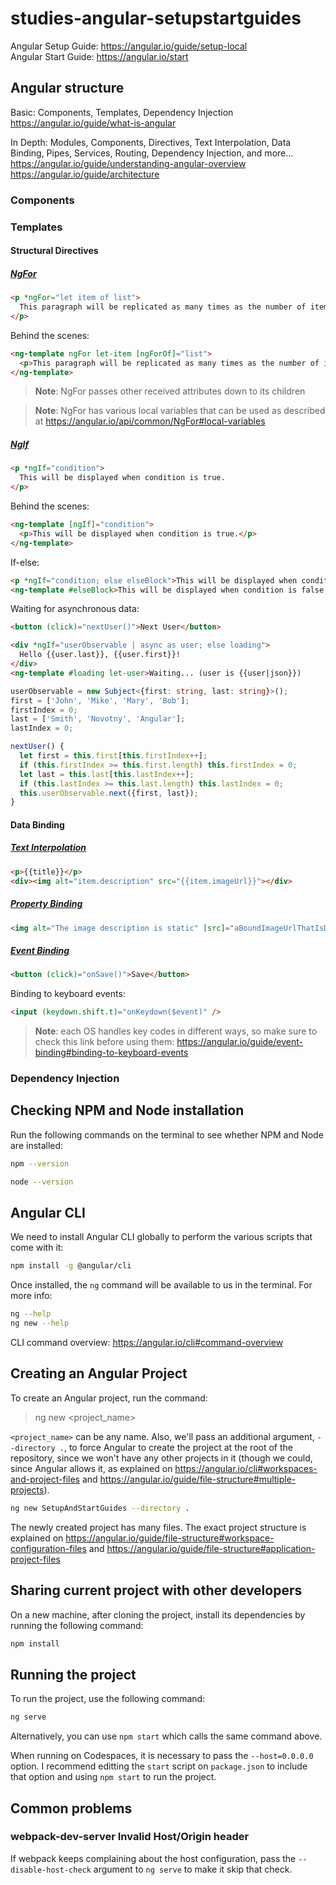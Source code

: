 # studies-angular-setupstartguides

Angular Setup Guide: https://angular.io/guide/setup-local  
Angular Start Guide: https://angular.io/start

## Angular structure

Basic: Components, Templates, Dependency Injection  
https://angular.io/guide/what-is-angular

In Depth: Modules, Components, Directives, Text Interpolation, Data Binding, Pipes, Services, Routing, Dependency Injection, and more...  
https://angular.io/guide/understanding-angular-overview  
https://angular.io/guide/architecture

### Components

### Templates

#### Structural Directives

##### [NgFor](https://angular.io/api/common/NgFor)

```html
<p *ngFor="let item of list">
  This paragraph will be replicated as many times as the number of items in list.
</p>
```

Behind the scenes:

```html
<ng-template ngFor let-item [ngForOf]="list">
  <p>This paragraph will be replicated as many times as the number of items in list.</p>
</ng-template>
```

> **Note**: NgFor passes other received attributes down to its children

> **Note**: NgFor has various local variables that can be used as described at https://angular.io/api/common/NgFor#local-variables

##### [NgIf](https://angular.io/api/common/NgIf)

```html
<p *ngIf="condition">
  This will be displayed when condition is true.
</p>
```

Behind the scenes:

```html
<ng-template [ngIf]="condition">
  <p>This will be displayed when condition is true.</p>
</ng-template>
```

If-else:

```html
<p *ngIf="condition; else elseBlock">This will be displayed when condition is true.</p>
<ng-template #elseBlock>This will be displayed when condition is false.</ng-template>
```

Waiting for asynchronous data:

```html
<button (click)="nextUser()">Next User</button>

<div *ngIf="userObservable | async as user; else loading">
  Hello {{user.last}}, {{user.first}}!
</div>
<ng-template #loading let-user>Waiting... (user is {{user|json}})
```

```typescript
userObservable = new Subject<{first: string, last: string}>();
first = ['John', 'Mike', 'Mary', 'Bob'];
firstIndex = 0;
last = ['Smith', 'Novotny', 'Angular'];
lastIndex = 0;

nextUser() {
  let first = this.first[this.firstIndex++];
  if (this.firstIndex >= this.first.length) this.firstIndex = 0;
  let last = this.last[this.lastIndex++];
  if (this.lastIndex >= this.last.length) this.lastIndex = 0;
  this.userObservable.next({first, last});
}
```

#### Data Binding

##### [Text Interpolation](https://angular.io/guide/interpolation)

```html
<p>{{title}}</p>
<div><img alt="item.description" src="{{item.imageUrl}}"></div>
```

##### [Property Binding](https://angular.io/guide/property-binding)

```html
<img alt="The image description is static" [src]="aBoundImageUrlThatIsDynamic">
```

##### [Event Binding](https://angular.io/guide/event-binding)

```html
<button (click)="onSave()">Save</button>
```

Binding to keyboard events:

```html
<input (keydown.shift.t)="onKeydown($event)" />
```

> **Note**: each OS handles key codes in different ways, so make sure to check this link before using them: https://angular.io/guide/event-binding#binding-to-keyboard-events

### Dependency Injection

## Checking NPM and Node installation

Run the following commands on the terminal to see whether NPM and Node are installed:

```bash
npm --version
```

```bash
node --version
```

## Angular CLI

We need to install Angular CLI globally to perform the various scripts that come with it:

```bash
npm install -g @angular/cli
```

Once installed, the `ng` command will be available to us in the terminal. For more info:

```bash
ng --help
ng new --help
```

CLI command overview: https://angular.io/cli#command-overview

## Creating an Angular Project

To create an Angular project, run the command:

> ng new <project_name>

`<project_name>` can be any name. Also, we'll pass an additional argument, `--directory .`, to force Angular to create the project at the root of the repository, since we won't have any other projects in it (though we could, since Angular allows it, as explained on https://angular.io/cli#workspaces-and-project-files and https://angular.io/guide/file-structure#multiple-projects).

```bash
ng new SetupAndStartGuides --directory .
```

The newly created project has many files. The exact project structure is explained on https://angular.io/guide/file-structure#workspace-configuration-files and https://angular.io/guide/file-structure#application-project-files

## Sharing current project with other developers

On a new machine, after cloning the project, install its dependencies by running the following command:

```bash
npm install
```

## Running the project

To run the project, use the following command:

```bash
ng serve
```

Alternatively, you can use `npm start` which calls the same command above.

When running on Codespaces, it is necessary to pass the `--host=0.0.0.0` option. I recommend editting the `start` script on `package.json` to include that option and using `npm start` to run the project.

## Common problems

### webpack-dev-server Invalid Host/Origin header

If webpack keeps complaining about the host configuration, pass the `--disable-host-check` argument to `ng serve` to make it skip that check.
